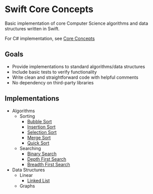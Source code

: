 Swift Core Concepts
===================
Basic implementation of core Computer Science algorithms and data structures written in Swift.

For C# implementation, see [Core Concepts](https://github.com/AnthonyArzola/CoreConcepts)

## Goals
* Provide implementations to standard algorithms/data structures
* Include basic tests to verify functionality
* Write clean and straightforward code with helpful comments
* No dependency on third-party libraries


## Implementations
* Algorithms
  - Sorting
    - [Bubble Sort](https://github.com/AnthonyArzola/SwiftConcepts/blob/master/Algorithms/Sorting/BubbleSort.playground/Contents.swift)
    - [Insertion Sort](https://github.com/AnthonyArzola/SwiftConcepts/blob/master/Algorithms/Sorting/InsertionSort.playground/Contents.swift)
    - [Selection Sort](https://github.com/AnthonyArzola/SwiftConcepts/blob/master/Algorithms/Sorting/SelectionSort.playground/Contents.swift)
    - [Merge Sort](https://github.com/AnthonyArzola/SwiftConcepts/blob/master/Algorithms/Sorting/MergeSort.playground/Contents.swift)
    - [Quick Sort](https://github.com/AnthonyArzola/SwiftConcepts/tree/master/Algorithms/Sorting/QuickSort.playground)
  - Searching
    - [Binary Search](https://github.com/AnthonyArzola/SwiftConcepts/blob/master/Algorithms/Searching/BinarySearch.playground/Contents.swift)
    - [Depth First Search](https://github.com/AnthonyArzola/SwiftConcepts/blob/master/Algorithms/Searching/DFS.playground/Contents.swift)
    - [Breadth First Search](https://github.com/AnthonyArzola/SwiftConcepts/tree/master/Algorithms/Searching/BFS.playground)
* Data Structures
  - Linear
    - [Linked List](https://github.com/AnthonyArzola/SwiftConcepts/tree/master/DataStructures/Linear/LinkedList.playground/Contents.swift)
  - Graphs